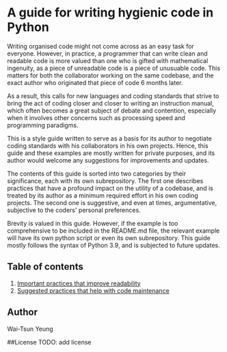 # A guide for writing hygienic code in Python

Writing organised code might not come across as an easy task for everyone. However, in practice, a programmer that can 
write clean and readable code is more valued than one who is gifted with mathematical ingenuity, as a piece of 
unreadable code is a piece of unusuable code. This matters for both the collaborator working on the same codebase, and 
the exact author who originated that piece of code 6 months later. 

As a result, this calls for new languages and coding standards that strive to bring the act of coding closer and closer 
to writing an instruction manual, which often becomes a great subject of debate and contention, especially when it 
involves other concerns such as processing speed and programming paradigms.

This is a style guide written to serve as a basis for its author to negotiate coding standards with his collaborators in 
his own projects. Hence, this guide and these examples are mostly written for private purposes, and its author would 
welcome any suggestions for improvements and updates.

The contents of this guide is sorted into two categories by their significance, each with its own subrepository. The 
first one describes practices that have a profound impact on the utility of a codebase, and is treated by its author as 
a minimum required effort in his own coding projects. The second one is suggestive, and even at times, argumentative, 
subjective to the coders' personal preferences.

Brevity is valued in this guide. However, if the example is too comprehensive to be included in the README.md file, the 
relevant example will have its own python script or even its own subrepository. This guide mostly follows the syntax of 
Python 3.9, and is subjected to future updates.

## Table of contents
1. [Important practices that improve readability](A-strongly-recommended/README.md)
2. [Suggested practices that help with code maintenance](B-suggested/README.md)


## Author
Wai-Tsun Yeung

##License
TODO: add license